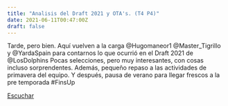 ```yaml
---
title: "Analisis del Draft 2021 y OTA's. (T4 P4)"
date: 2021-06-11T00:47:00Z
draft: false
---
```


Tarde, pero bien.
Aquí vuelven a la carga @Hugomaneor1 @Master_Tigrillo y @YardaSpain para contarnos lo que ocurrió en el Draft 2021 de @LosDolphins
Pocas selecciones, pero muy interesantes, con cosas incluso sorprendentes.
Además, pequeño repaso a las actividades de primavera del equipo. Y después, pausa de verano para llegar frescos a la pre temporada
#FinsUp

[Escuchar](https://www.ivoox.com/analisis-del-draft-2021-ota-s-t4-p4-audios-mp3_rf_71278101_1.html)
